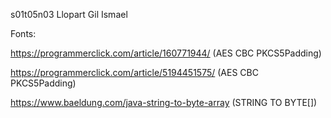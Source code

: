 s01t05n03 Llopart Gil Ismael

Fonts:

https://programmerclick.com/article/160771944/ (AES CBC  PKCS5Padding)

https://programmerclick.com/article/5194451575/  (AES CBC  PKCS5Padding)

https://www.baeldung.com/java-string-to-byte-array (STRING TO BYTE[])